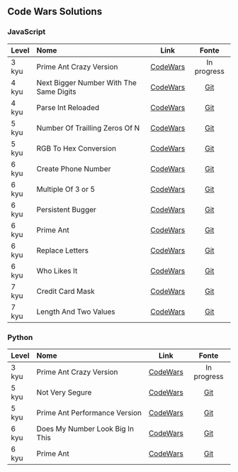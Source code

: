 ## Code Wars Solutions

### JavaScript

| Level       | Nome                                    | Link                                                               | Fonte          |
| :---        | :---                                    | :----:                                                             | :----:         |
| 3 kyu       | Prime Ant Crazy Version                 | [CodeWars](https://www.codewars.com/kata/5a54e01d80eba8014c000344) | In progress    |
| 4 kyu       | Next Bigger Number With The Same Digits | [CodeWars](https://www.codewars.com/kata/55983863da40caa2c900004e) | [Git](JavaScript/4_kyu/NextBiggerNumberWithTheSameDigits.js) |
| 4 kyu       | Parse Int Reloaded                      | [CodeWars](https://www.codewars.com/kata/525c7c5ab6aecef16e0001a5) | [Git](JavaScript/4_kyu/ParseIntReloaded.js) |
| 5 kyu       | Number Of Trailling Zeros Of N          | [CodeWars](https://www.codewars.com/kata/52f787eb172a8b4ae1000a34) | [Git](JavaScript/5_kyu/NumberOfTrailingZerosOfN.js) |
| 5 kyu       | RGB To Hex Conversion                   | [CodeWars](https://www.codewars.com/kata/513e08acc600c94f01000001) | [Git](JavaScript/5_kyu/RGBToHexConversion.js) |
| 6 kyu       | Create Phone Number                     | [CodeWars](https://www.codewars.com/kata/525f50e3b73515a6db000b83) | [Git](JavaScript/6_kyu/CreatePhoneNumber.js) |
| 6 kyu       | Multiple Of 3 or 5                      | [CodeWars](https://www.codewars.com/kata/514b92a657cdc65150000006) | [Git](JavaScript/6_kyu/MutipleOf3or5.js) |
| 6 kyu       | Persistent Bugger                       | [CodeWars](https://www.codewars.com/kata/55bf01e5a717a0d57e0000ec) | [Git](JavaScript/6_kyu/PersistentBugger.js) |
| 6 kyu       | Prime Ant                               | [CodeWars](https://www.codewars.com/kata/5a2c084ab6cfd7f0840000e4) | [Git](JavaScript/6_kyu/PrimeAnt.js) |
| 6 kyu       | Replace Letters                         | [CodeWars](https://www.codewars.com/kata/5a4331b18f27f2b31f000085) | [Git](JavaScript/6_kyu/ReplaceLetters.js) |
| 6 kyu       | Who Likes It                            | [CodeWars](https://www.codewars.com/kata/5266876b8f4bf2da9b000362) | [Git](JavaScript/6_kyu/WhoLikesIt.js) |
| 7 kyu       | Credit Card Mask                        | [CodeWars](https://www.codewars.com/kata/5412509bd436bd33920011bc) | [Git](JavaScript/7_kyu/CreditCardMask.js) |
| 7 kyu       | Length And Two Values                   | [CodeWars](https://www.codewars.com/kata/62a611067274990047f431a8) | [Git](JavaScript/7_kyu/LengthAndTwoValues.js) |

### Python

| Level       | Nome                             | Link                                                               | Fonte          |
| :---        | :---                             | :----:                                                             | :----:         |
| 3 kyu       | Prime Ant Crazy Version          | [CodeWars](https://www.codewars.com/kata/5a54e01d80eba8014c000344) | In progress    |
| 5 kyu       | Not Very Segure                  | [CodeWars](https://www.codewars.com/kata/526dbd6c8c0eb53254000110) | [Git](Python/5_kyu/NotVerySecure.py) |
| 5 kyu       | Prime Ant Performance Version    | [CodeWars](https://www.codewars.com/kata/5a2e96f1c5e2849eef00014a) | [Git](Python/5_kyu/PrimeAntPerformanceVersion.py) |
| 6 kyu       | Does My Number Look Big In This  | [CodeWars](https://www.codewars.com/kata/5287e858c6b5a9678200083c) | [Git](Python/6_kyu/DoesMyNumberLookBigInThis.py) |
| 6 kyu       | Prime Ant                        | [CodeWars](https://www.codewars.com/kata/5a2c084ab6cfd7f0840000e4) | [Git](Python/6_kyu/PrimeAnt.py) |
